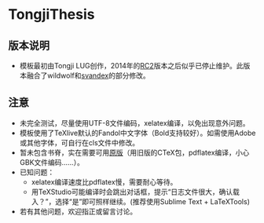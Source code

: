 # TongjiThesis
## 版本说明
- 模板最初由Tongji LUG创作，2014年的[RC2](https://sourceforge.net/projects/tongjithesis/)版本之后似乎已停止维护。此版本融合了wildwolf和[svandex](https://github.com/svandex/masthesis)的部分修改。

## 注意
- 未完全测试，尽量使用UTF-8文件编码，xelatex编译，以免出现意外问题。
- 模板使用了TeXlive默认的Fandol中文字体（Bold支持较好）。如需使用Adobe或其他字体，可自行在cls文件中修改。
- 暂未包含书脊，实在需要可用[原版](https://sourceforge.net/projects/tongjithesis/)（用旧版的CTeX包，pdflatex编译，小心GBK文件编码……）。
- 已知问题：
    + xelatex编译速度比pdflatex慢，需要耐心等待。
    + 用TeXStudio可能编译时会跳出对话框，提示“日志文件很大，确认载入？”，选择“是”即可照样继续。(推荐使用Sublime Text + LaTeXTools)
- 若有其他问题，欢迎指正或留言讨论。

